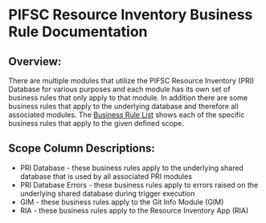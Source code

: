 # PIFSC Resource Inventory Business Rule Documentation

## Overview:
There are multiple modules that utilize the PIFSC Resource Inventory (PRI) Database for various purposes and each module has its own set of business rules that only apply to that module. In addition there are some business rules that apply to the underlying database and therefore all associated modules. The [Business Rule List](./PRI%20Business%20Rule%20List.xlsx) shows each of the specific business rules that apply to the given defined scope.

## Scope Column Descriptions:
-   PRI Database - these business rules apply to the underlying shared database that is used by all associated PRI modules
-   PRI Database Errors - these business rules apply to errors raised on the underlying shared database during trigger execution
-   GIM - these business rules apply to the Git Info Module (GIM)
-   RIA - these business rules apply to the Resource Inventory App (RIA)
